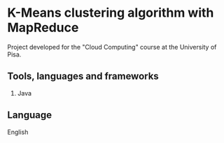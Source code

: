 # K-Means clustering algorithm with MapReduce

Project developed for the "Cloud Computing" course at the University of Pisa.

## Tools, languages and frameworks

1) Java

## Language
English
